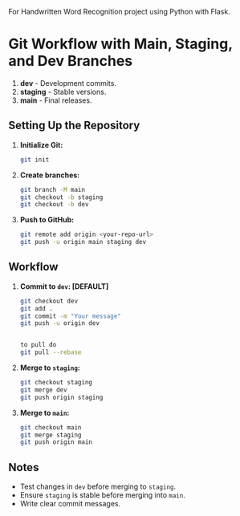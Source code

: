 For Handwritten Word Recognition project using Python with Flask.


# Git Workflow with Main, Staging, and Dev Branches


1. **dev** - Development commits.
2. **staging** - Stable versions.
3. **main** - Final releases.

## Setting Up the Repository

1. **Initialize Git:**
   ```bash
   git init
   ```

2. **Create branches:**
   ```bash
   git branch -M main
   git checkout -b staging
   git checkout -b dev
   ```

3. **Push to GitHub:**
   ```bash
   git remote add origin <your-repo-url>
   git push -u origin main staging dev
   ```

## Workflow

1. **Commit to `dev`: [DEFAULT]**
   ```bash
   git checkout dev
   git add .
   git commit -m "Your message"
   git push -u origin dev


   to pull do
   git pull --rebase
   ```

2. **Merge to `staging`:**
   ```bash
   git checkout staging
   git merge dev
   git push origin staging
   ```

3. **Merge to `main`:**
   ```bash
   git checkout main
   git merge staging
   git push origin main
   ```

## Notes
- Test changes in `dev` before merging to `staging`.
- Ensure `staging` is stable before merging into `main`.
- Write clear commit messages.

